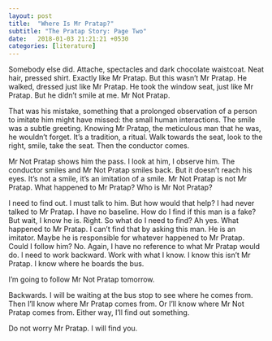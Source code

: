 ```yaml
---
layout: post
title:  "Where Is Mr Pratap?"
subtitle: "The Pratap Story: Page Two"
date:   2018-01-03 21:21:21 +0530
categories: [literature]
---
```


Somebody else did. Attache, spectacles and dark chocolate waistcoat. Neat hair, pressed shirt. Exactly like Mr Pratap. But this wasn’t Mr Pratap. He walked, dressed just like Mr Pratap. He took the window seat, just like Mr Pratap.  But he didn’t smile at me. Mr Not Pratap. 

That was his mistake, something that a prolonged observation of a person to imitate him might have missed: the small human interactions. The smile was a subtle greeting. Knowing Mr Pratap, the meticulous man that he was, he wouldn’t forget. It’s a tradition, a ritual. Walk towards the seat, look to the right, smile, take the seat. Then the conductor comes. 

Mr Not Pratap shows him the pass. I look at him, I observe him. The conductor smiles and Mr Not Pratap smiles back. But it doesn’t reach his eyes. It’s not a smile, it’s an imitation of a smile. Mr Not Pratap is not Mr Pratap. What happened to Mr Pratap? Who is Mr Not Pratap?

I need to find out. I must talk to him. But how would that help? I had never talked to Mr Pratap. I have no baseline. How do I find if this man is a fake? But wait, I know he is. Right. So what do I need to find? Ah yes. What happened to Mr Pratap. I can’t find that by asking this man. He is an imitator. Maybe he is responsible for whatever happened to Mr Pratap. Could I follow him? No. Again, I have no reference to what Mr Pratap would do. I need to work backward. Work with what I know. I know this isn’t Mr Pratap. I know where he boards the bus. 

I’m going to follow Mr Not Pratap tomorrow. 

Backwards. I will be waiting at the bus stop to see where he comes from. Then I’ll know where Mr Pratap comes from. Or I’ll know where Mr Not Pratap comes from. Either way, I’ll find out something. 

Do not worry Mr Pratap. I will find you. 